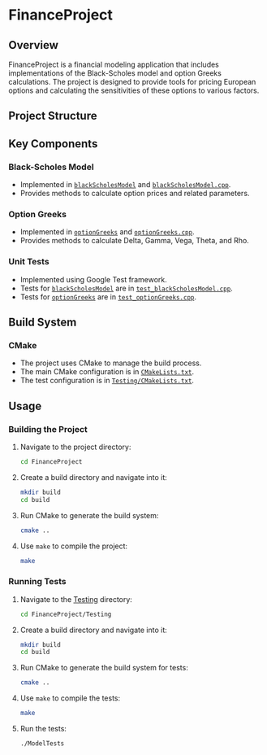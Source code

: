 # FinanceProject

## Overview
FinanceProject is a financial modeling application that includes implementations of the Black-Scholes model and option Greeks calculations. The project is designed to provide tools for pricing European options and calculating the sensitivities of these options to various factors.

## Project Structure

## Key Components

### Black-Scholes Model

- Implemented in [`blackScholesModel`](include/blackScholesModel.h) and [`blackScholesModel.cpp`](src/blackScholesModel.cpp).
- Provides methods to calculate option prices and related parameters.

### Option Greeks

- Implemented in [`optionGreeks`](include/optionGreeks.h) and [`optionGreeks.cpp`](src/optionGreeks.cpp).
- Provides methods to calculate Delta, Gamma, Vega, Theta, and Rho.

### Unit Tests

- Implemented using Google Test framework.
- Tests for [`blackScholesModel`](include/blackScholesModel.h) are in [`test_blackScholesModel.cpp`](Testing/test_blackScholesModel.cpp).
- Tests for [`optionGreeks`](include/optionGreeks.h) are in [`test_optionGreeks.cpp`](Testing/test_optionGreeks.cpp).

## Build System

### CMake

- The project uses CMake to manage the build process.
- The main CMake configuration is in [`CMakeLists.txt`](CMakeLists.txt).
- The test configuration is in [`Testing/CMakeLists.txt`](Testing/CMakeLists.txt).

## Usage

### Building the Project

1. Navigate to the project directory:
    ```sh
    cd FinanceProject
    ```

2. Create a build directory and navigate into it:
    ```sh
    mkdir build
    cd build
    ```

3. Run CMake to generate the build system:
    ```sh
    cmake ..
    ```

4. Use `make` to compile the project:
    ```sh
    make
    ```

### Running Tests

1. Navigate to the [Testing](http://_vscodecontentref_/16) directory:
    ```sh
    cd FinanceProject/Testing
    ```

2. Create a build directory and navigate into it:
    ```sh
    mkdir build
    cd build
    ```

3. Run CMake to generate the build system for tests:
    ```sh
    cmake ..
    ```

4. Use `make` to compile the tests:
    ```sh
    make
    ```

5. Run the tests:
    ```sh
    ./ModelTests
    ```
